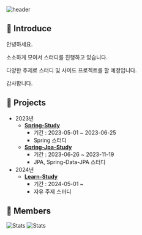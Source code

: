 ![header](https://capsule-render.vercel.app/api?type=Waving&section=header&height=300&text=Hello👋&fontAlignX=50&fontAlignY=45&color=gradient&fontSize=100&fontColor=ffffff&desc=It's%20ISFX-Study%20GitHub)

## :triangular_flag_on_post: Introduce

안녕하세요. 

소소하게 모여서 스터디를 진행하고 있습니다.

다양한 주제로 스터디 및 사이드 프로젝트를 할 예정입니다.

감사합니다.

## :triangular_flag_on_post: Projects
+ 2023년
  + **[Spring-Study](https://github.com/ISFX-Study/spring-study)**
    + 기간 : 2023-05-01 ~ 2023-06-25
    + Spring 스터디
  + **[Spring-Jpa-Study](https://github.com/ISFX-Study/spring-jpa-study)**
    + 기간 : 2023-06-26 ~ 2023-11-19
    + JPA, Spring-Data-JPA 스터디
+ 2024년
  + **[Learn-Study](https://github.com/ISFX-Study/learn-study)**
    + 기간 : 2024-05-01 ~
    + 자유 주제 스터디
<!--
[![Graph](https://activity-graph.herokuapp.com/graph?username=pej4303&theme=xcode)](https://github.com/ashutosh00710/github-readme-activity-graph)  
-->

## :triangular_flag_on_post: Members
![Stats](https://github-readme-stats.vercel.app/api?username=pej4303&count_private=true)
![Stats](https://github-readme-stats.vercel.app/api?username=kha212&count_private=true)
